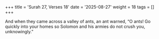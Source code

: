 +++
title = 'Surah 27, Verses 18'
date = '2025-08-27'
weight = 18
tags = []
+++

And when they came across a valley of ants, an ant warned, “O ants! Go quickly into your homes so Solomon and his armies do not crush you, unknowingly.”